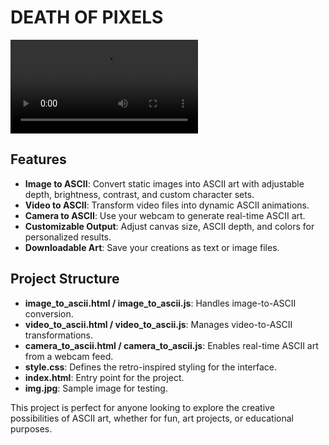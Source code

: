 # DEATH OF PIXELS
<video controls src="Screen-Recording.mp4" title=""></video>


## Features
- **Image to ASCII**: Convert static images into ASCII art with adjustable depth, brightness, contrast, and custom character sets.
- **Video to ASCII**: Transform video files into dynamic ASCII animations.
- **Camera to ASCII**: Use your webcam to generate real-time ASCII art.
- **Customizable Output**: Adjust canvas size, ASCII depth, and colors for personalized results.
- **Downloadable Art**: Save your creations as text or image files.

## Project Structure
- **image_to_ascii.html / image_to_ascii.js**: Handles image-to-ASCII conversion.
- **video_to_ascii.html / video_to_ascii.js**: Manages video-to-ASCII transformations.
- **camera_to_ascii.html / camera_to_ascii.js**: Enables real-time ASCII art from a webcam feed.
- **style.css**: Defines the retro-inspired styling for the interface.
- **index.html**: Entry point for the project.
- **img.jpg**: Sample image for testing.



This project is perfect for anyone looking to explore the creative possibilities of ASCII art, whether for fun, art projects, or educational purposes.